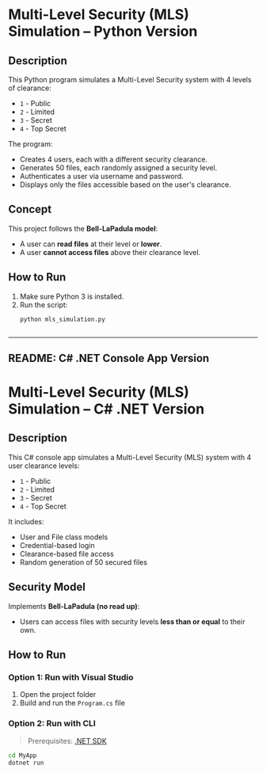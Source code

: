 # Multi-Level Security (MLS) Simulation – Python Version

## Description
This Python program simulates a Multi-Level Security system with 4 levels of clearance:
- `1` - Public
- `2` - Limited
- `3` - Secret
- `4` - Top Secret

The program:
- Creates 4 users, each with a different security clearance.
- Generates 50 files, each randomly assigned a security level.
- Authenticates a user via username and password.
- Displays only the files accessible based on the user's clearance.

## Concept
This project follows the **Bell-LaPadula model**:
- A user can **read files** at their level or **lower**.
- A user **cannot access files** above their clearance level.

## How to Run
1. Make sure Python 3 is installed.
2. Run the script:
   ```bash
   python mls_simulation.py



---

## **README: C# .NET Console App Version**


# Multi-Level Security (MLS) Simulation – C# .NET Version

## Description
This C# console app simulates a Multi-Level Security (MLS) system with 4 user clearance levels:
- `1` - Public
- `2` - Limited
- `3` - Secret
- `4` - Top Secret

It includes:
- User and File class models
- Credential-based login
- Clearance-based file access
- Random generation of 50 secured files

## Security Model
Implements **Bell-LaPadula (no read up)**:
- Users can access files with security levels **less than or equal** to their own.

## How to Run

### Option 1: Run with Visual Studio
1. Open the project folder
2. Build and run the `Program.cs` file

### Option 2: Run with CLI
> Prerequisites: [.NET SDK](https://dotnet.microsoft.com/en-us/download)

```bash
cd MyApp
dotnet run


